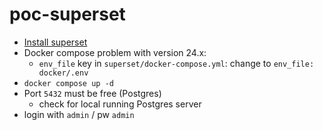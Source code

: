 # poc-superset

* [Install superset](https://superset.apache.org/docs/installation/docker-compose)
* Docker compose problem with version 24.x:
    * `env_file` key in `superset/docker-compose.yml`: change to `env_file: docker/.env`
* `docker compose up -d`
* Port `5432` must be free (Postgres)
    * check for local running Postgres server
* login with `admin` / pw `admin`